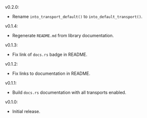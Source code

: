 v0.2.0:
  * Rename `into_transport_default()` to `into_default_transport()`.

v0.1.4:
  * Regenerate `README.md` from library documentation.

v0.1.3:
  * Fix link of `docs.rs` badge in README.

v0.1.2:
  * Fix links to documentation in README.

v0.1.1:
  * Build `docs.rs` documentation with all transports enabled.

v0.1.0:
  * Initial release.
